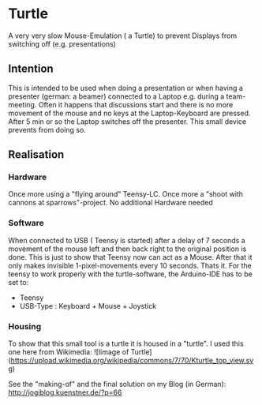 # Turtle
A very very slow Mouse-Emulation ( a Turtle) to prevent Displays from switching off (e.g. presentations)

## Intention
This is intended to be used when doing a presentation or when having a presenter (german: a beamer) connected to a Laptop 
e.g. during a team-meeting.
Often it happens that discussions start and there is no more movement of the mouse and no keys at the Laptop-Keyboard are pressed.
After 5 min or so the Laptop switches off the presenter.
This small device prevents from doing so.

## Realisation
### Hardware
Once more using a "flying around" Teensy-LC.
Once more a "shoot with cannons at sparrows"-project.
No additional Hardware needed

### Software
When connected to USB ( Teensy is started) after a delay of 7 seconds a movement of the mouse left and 
then back right to the original position is done.
This is just to show that Teensy now can act as a Mouse.
After that it only makes invisible 1-pixel-movements every 10 seconds.
Thats it.
For the teensy to work properly with the turtle-software, the Arduino-IDE has to be set to:
- Teensy
- USB-Type : Keyboard + Mouse + Joystick



### Housing 
To show that this small tool is a turtle it is housed in a "turtle".
I used this one here from Wikimedia:
![Iimage of Turtle] (https://upload.wikimedia.org/wikipedia/commons/7/70/Kturtle_top_view.svg)

See the "making-of" and the final solution on my Blog (in German):
http://jogiblog.kuenstner.de/?p=66

